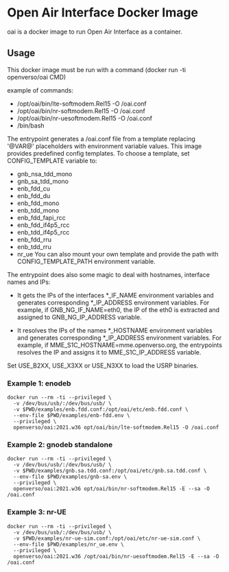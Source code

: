 # Open Air Interface Docker Image

oai is a docker image to run Open Air Interface as a container.

## Usage

This docker image must be run with a command (docker run -ti openverso/oai CMD)

example of commands:
  - /opt/oai/bin/lte-softmodem.Rel15 -O /oai.conf
  - /opt/oai/bin/nr-softmodem.Rel15 -O /oai.conf
  - /opt/oai/bin/nr-uesoftmodem.Rel15 -O /oai.conf
  - /bin/bash

The entrypoint generates a /oai.conf file from a template replacing '@VAR@' placeholders with environment variable values.
This image provides predefined config templates. To choose a template, set CONFIG_TEMPLATE variable to:
  - gnb_nsa_tdd_mono
  - gnb_sa_tdd_mono
  - enb_fdd_cu
  - enb_fdd_du
  - enb_fdd_mono
  - enb_tdd_mono
  - enb_fdd_fapi_rcc
  - enb_fdd_if4p5_rcc
  - enb_tdd_if4p5_rcc
  - enb_fdd_rru
  - enb_tdd_rru
  - nr_ue
You can also mount your own template and provide the path with CONFIG_TEMPLATE_PATH environment variable.

The entrypoint does also some magic to deal with hostnames, interface names and IPs:
- It gets the IPs of the interfaces *_IF_NAME environment variables and generates corresponding *_IP_ADDRESS environment variables.
For example, if GNB_NG_IF_NAME=eth0, the IP of the eth0 is extracted and assigned to GNB_NG_IP_ADDRESS variable.

- It resolves the IPs of the names *_HOSTNAME environment variables and generates corresponding *_IP_ADDRESS environment variables.
For example, if MME_S1C_HOSTNAME=mme.openverso.org, the entrypoints resolves the IP and assigns it to MME_S1C_IP_ADDRESS variable.

Set USE_B2XX, USE_X3XX or USE_N3XX to load the USRP binaries.

### Example 1: enodeb

```
docker run --rm -ti --privileged \
  -v /dev/bus/usb/:/dev/bus/usb/ \
  -v $PWD/examples/enb.fdd.conf:/opt/oai/etc/enb.fdd.conf \
  --env-file $PWD/examples/enb-fdd.env \
  --privileged \
  openverso/oai:2021.w36 opt/oai/bin/lte-softmodem.Rel15 -O /oai.conf
```

### Example 2: gnodeb standalone

```
docker run --rm -ti --privileged \
  -v /dev/bus/usb/:/dev/bus/usb/ \
  -v $PWD/examples/gnb.sa.tdd.conf:/opt/oai/etc/gnb.sa.tdd.conf \
  --env-file $PWD/examples/gnb-sa.env \
  --privileged \
  openverso/oai:2021.w36 opt/oai/bin/nr-softmodem.Rel15 -E --sa -O /oai.conf
```


### Example 3: nr-UE

```
docker run --rm -ti --privileged \
  -v /dev/bus/usb/:/dev/bus/usb/ \
  -v $PWD/examples/nr-ue-sim.conf:/opt/oai/etc/nr-ue-sim.conf \
  --env-file $PWD/examples/nr_ue.env \
  --privileged \
  openverso/oai:2021.w36 /opt/oai/bin/nr-uesoftmodem.Rel15 -E --sa -O /oai.conf
```
